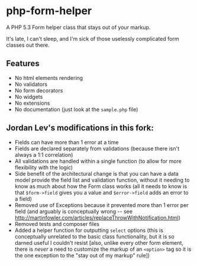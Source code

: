 # php-form-helper

A PHP 5.3 Form helper class that stays out of your markup.

It's late, I can't sleep, and I'm sick of those
uselessly complicated form classes out there.

## Features

- No html elements rendering
- No validators
- No form decorators
- No widgets
- No extensions
- No documentation (just look at the `sample.php` file)

## Jordan Lev's modifications in this fork:
- Fields can have more than 1 error at a time
- Fields are declared separately from validations (because there isn't always a 1:1 correlation)
- All validations are handled within a single function (to allow for more flexibility with the logic)
- Side benefit of the architectural change is that you can have a data model provide the field list and validation function, without it needing to know as much about how the Form class works (all it needs to know is that `$form->field` gives you a value and `$error->field` adds an error to a field)
- Removed use of Exceptions because it prevented more than 1 error per field (and arguably is conceptually wrong -- see http://martinfowler.com/articles/replaceThrowWithNotification.html)
- Removed tests and composer files
- Added a helper function for outputting `select` options (this is conceptually unrelated to the basic class functionality, but it is so darned useful I couldn't resist [also, unlike every other form element, there is *never* a need to customize the markup of an `<option>` tag so it is the one exception to the "stay out of my markup" rule])
